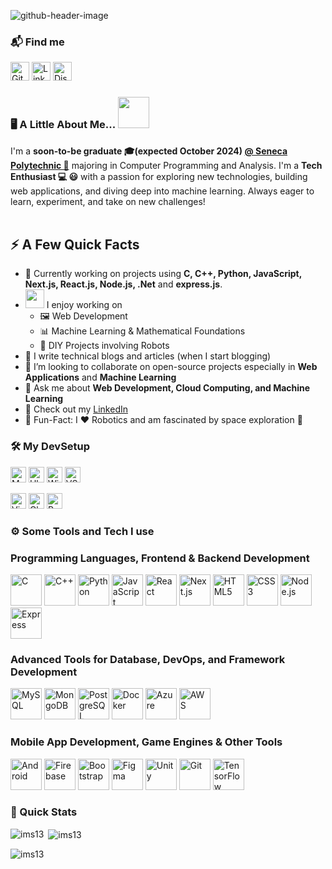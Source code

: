 ![github-header-image](https://github.com/user-attachments/assets/342cc9d5-77f8-4344-802c-c75f02225293)


### 📬 Find me 

<p align="left"> <a href="https://github.com/ims13/ims13/" target="_blank"><img src="https://img.shields.io/badge/GitHub-181717?style=for-the-badge&logo=github&logoColor=white" alt="GitHub" height="30"/></a> <a href="https://linkedin.com/in/idriss-l-a0361a205" target="_blank"><img src="https://img.shields.io/badge/LinkedIn-0077B5?style=for-the-badge&logo=linkedin&logoColor=white" alt="LinkedIn" height="30"/></a> <a href="https://discord.gg/idrissmas13" target="_blank"><img src="https://img.shields.io/badge/Discord-5865F2?style=for-the-badge&logo=discord&logoColor=white" alt="Discord" height="30"/></a> </p>



### 🖥️ A Little About Me...  <img src="https://media.giphy.com/media/VgCDAzcKvsR6OM0uWg/giphy.gif" width="50"> 
I'm a **soon-to-be graduate 🎓(expected October 2024) [@ Seneca Polytechnic 🍁](https://www.senecacollege.ca/)** majoring in Computer Programming and Analysis. I'm a **Tech Enthusiast 💻 😃** with a passion for exploring new technologies, building web applications, and diving deep into machine learning. Always eager to learn, experiment, and take on new challenges! <br/><br/>


## ⚡️ A Few Quick Facts

- 🔭 Currently working on projects using **C, C++, Python, JavaScript, Next.js, React.js, Node.js, .Net** and **express.js**.
- <img src="https://media.giphy.com/media/WUlplcMpOCEmTGBtBW/giphy.gif" width="30">  I enjoy working on
  - 🖼 Web Development  
  - 📊 Machine Learning & Mathematical Foundations
  - 🤖 DIY Projects involving Robots
- 📝 I write technical blogs and articles (when I start blogging)
- 👯 I’m looking to collaborate on open-source projects especially in **Web Applications** and **Machine Learning** 
- 💬 Ask me about **Web Development, Cloud Computing, and Machine Learning**
- 📙 Check out my [LinkedIn](https://www.linkedin.com/in/idriss-l-a0361a205/)
- 🎉 Fun-Fact: I ❤️ Robotics and am fascinated by space exploration 🚀

### 🛠 My DevSetup
<p align="left"> <img src="https://img.shields.io/badge/Device-MacBook-555555?style=flat-square&logo=apple&logoColor=white" alt="MacBook" height="25"/> <img src="https://img.shields.io/badge/OS-Ubuntu-555555?style=flat-square&logo=ubuntu&logoColor=E95420" alt="Ubuntu" height="25"/> <img src="https://img.shields.io/badge/OS-Windows-555555?style=flat-square&logo=windows&logoColor=0078D6" alt="Windows" height="25"/> <img src="https://img.shields.io/badge/Editor-VS%20Code-555555?style=flat-square&logo=visual-studio-code&logoColor=007ACC" alt="VS Code" height="25"/> 
  
<img src="https://img.shields.io/badge/Editor-Visual%20Studio%202022-555555?style=flat-square&logo=visual-studio&logoColor=5C2D91" alt="Visual Studio 2022" height="25"/> <img src="https://img.shields.io/badge/Browser-Chrome-555555?style=flat-square&logo=google-chrome&logoColor=FABC0C" alt="Chrome" height="25"/> <img src="https://img.shields.io/badge/Terminal-PowerShell-555555?style=flat-square&logo=powershell&logoColor=white" alt="PowerShell" height="25"/> </p>


### ⚙️ Some Tools and Tech I use
### Programming Languages, Frontend & Backend Development
<p align="left"> <img src="https://skillicons.dev/icons?i=c" alt="C" width="50" height="50"/> <img src="https://skillicons.dev/icons?i=cpp" alt="C++" width="50" height="50"/> <img src="https://skillicons.dev/icons?i=python" alt="Python" width="50" height="50"/> <img src="https://skillicons.dev/icons?i=js" alt="JavaScript" width="50" height="50"/> <img src="https://skillicons.dev/icons?i=react" alt="React" width="50" height="50"/> <img src="https://skillicons.dev/icons?i=nextjs" alt="Next.js" width="50" height="50"/> <img src="https://skillicons.dev/icons?i=html" alt="HTML5" width="50" height="50"/> <img src="https://skillicons.dev/icons?i=css" alt="CSS3" width="50" height="50"/> <img src="https://skillicons.dev/icons?i=nodejs" alt="Node.js" width="50" height="50"/> <img src="https://skillicons.dev/icons?i=express" alt="Express" width="50" height="50"/> </p>

### Advanced Tools for Database, DevOps, and Framework Development
<p align="left"> <img src="https://skillicons.dev/icons?i=mysql" alt="MySQL" width="50" height="50"/> <img src="https://skillicons.dev/icons?i=mongodb" alt="MongoDB" width="50" height="50"/> <img src="https://skillicons.dev/icons?i=postgres" alt="PostgreSQL" width="50" height="50"/> <img src="https://skillicons.dev/icons?i=docker" alt="Docker" width="50" height="50"/> <img src="https://skillicons.dev/icons?i=azure" alt="Azure" width="50" height="50"/> <img src="https://skillicons.dev/icons?i=aws" alt="AWS" width="50" height="50"/> </p>

### Mobile App Development, Game Engines & Other Tools
<p align="left"> <img src="https://skillicons.dev/icons?i=androidstudio" alt="Android" width="50" height="50"/> <img src="https://skillicons.dev/icons?i=firebase" alt="Firebase" width="50" height="50"/> <img src="https://skillicons.dev/icons?i=bootstrap" alt="Bootstrap" width="50" height="50"/> <img src="https://skillicons.dev/icons?i=figma" alt="Figma" width="50" height="50"/> <img src="https://skillicons.dev/icons?i=unity" alt="Unity" width="50" height="50"/> <img src="https://skillicons.dev/icons?i=git" alt="Git" width="50" height="50"/> <img src="https://skillicons.dev/icons?i=tensorflow" alt="TensorFlow" width="50" height="50"/> </p>


### 🚀 Quick Stats

<p><img align="left" src="https://github-readme-stats.vercel.app/api/top-langs?username=ims13&show_icons=true&locale=en&layout=compact" alt="ims13" /></p>

<p>&nbsp;<img align="center" src="https://github-readme-stats.vercel.app/api?username=ims13&show_icons=true&locale=en" alt="ims13" /></p>

<p><img align="center" src="https://github-readme-streak-stats.herokuapp.com/?user=ims13&" alt="ims13" /></p>


